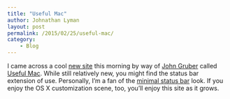 ```yaml
---
title: "Useful Mac"
author: Johnathan Lyman
layout: post
permalink: /2015/02/25/useful-mac/
category:
    - Blog
---
```


I came across a cool [new site](http://usefulmac.com) this morning by way of [John Gruber](http://daringfireball.com) called [Useful Mac](http://usefulmac.com). While still relatively new, you might find the status bar extension of use. Personally, I’m a fan of the [minimal status bar](http://visnup.github.io/Minimal-Status-Bar/) look. If you enjoy the OS X customization scene, too, you’ll enjoy this site as it grows.

